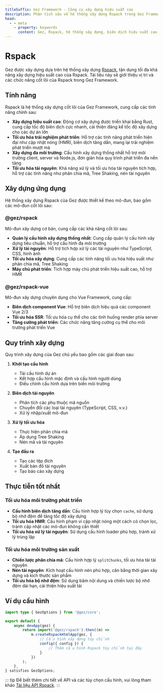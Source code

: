 ```yaml
---
titleSuffix: Gez Framework - Công cụ xây dựng hiệu suất cao
description: Phân tích sâu về hệ thống xây dựng Rspack trong Gez Framework, bao gồm các tính năng cốt lõi như biên dịch hiệu suất cao, xây dựng đa môi trường, tối ưu hóa tài nguyên, giúp nhà phát triển xây dựng các ứng dụng Web hiện đại hiệu quả và đáng tin cậy.
head:
  - - meta
    - property: keywords
      content: Gez, Rspack, hệ thống xây dựng, biên dịch hiệu suất cao, cập nhật nóng, xây dựng đa môi trường, Tree Shaking, phân chia mã, SSR, tối ưu hóa tài nguyên, hiệu quả phát triển, công cụ xây dựng
---
```


# Rspack

Gez được xây dựng dựa trên hệ thống xây dựng [Rspack](https://rspack.dev/), tận dụng tối đa khả năng xây dựng hiệu suất cao của Rspack. Tài liệu này sẽ giới thiệu vị trí và các chức năng cốt lõi của Rspack trong Gez Framework.

## Tính năng

Rspack là hệ thống xây dựng cốt lõi của Gez Framework, cung cấp các tính năng chính sau:

- **Xây dựng hiệu suất cao**: Động cơ xây dựng được triển khai bằng Rust, cung cấp tốc độ biên dịch cực nhanh, cải thiện đáng kể tốc độ xây dựng cho các dự án lớn
- **Tối ưu hóa trải nghiệm phát triển**: Hỗ trợ các tính năng phát triển hiện đại như cập nhật nóng (HMR), biên dịch tăng dần, mang lại trải nghiệm phát triển mượt mà
- **Xây dựng đa môi trường**: Cấu hình xây dựng thống nhất hỗ trợ môi trường client, server và Node.js, đơn giản hóa quy trình phát triển đa nền tảng
- **Tối ưu hóa tài nguyên**: Khả năng xử lý và tối ưu hóa tài nguyên tích hợp, hỗ trợ các tính năng như phân chia mã, Tree Shaking, nén tài nguyên

## Xây dựng ứng dụng

Hệ thống xây dựng Rspack của Gez được thiết kế theo mô-đun, bao gồm các mô-đun cốt lõi sau:

### @gez/rspack

Mô-đun xây dựng cơ bản, cung cấp các khả năng cốt lõi sau:

- **Quản lý cấu hình xây dựng thống nhất**: Cung cấp quản lý cấu hình xây dựng tiêu chuẩn, hỗ trợ cấu hình đa môi trường
- **Xử lý tài nguyên**: Hỗ trợ tích hợp xử lý các tài nguyên như TypeScript, CSS, hình ảnh
- **Tối ưu hóa xây dựng**: Cung cấp các tính năng tối ưu hóa hiệu suất như phân chia mã, Tree Shaking
- **Máy chủ phát triển**: Tích hợp máy chủ phát triển hiệu suất cao, hỗ trợ HMR

### @gez/rspack-vue

Mô-đun xây dựng chuyên dụng cho Vue Framework, cung cấp:

- **Biên dịch component Vue**: Hỗ trợ biên dịch hiệu quả các component Vue 2/3
- **Tối ưu hóa SSR**: Tối ưu hóa cụ thể cho các tình huống render phía server
- **Tăng cường phát triển**: Các chức năng tăng cường cụ thể cho môi trường phát triển Vue

## Quy trình xây dựng

Quy trình xây dựng của Gez chủ yếu bao gồm các giai đoạn sau:

1. **Khởi tạo cấu hình**
   - Tải cấu hình dự án
   - Kết hợp cấu hình mặc định và cấu hình người dùng
   - Điều chỉnh cấu hình dựa trên biến môi trường

2. **Biên dịch tài nguyên**
   - Phân tích các phụ thuộc mã nguồn
   - Chuyển đổi các loại tài nguyên (TypeScript, CSS, v.v.)
   - Xử lý nhập/xuất mô-đun

3. **Xử lý tối ưu hóa**
   - Thực hiện phân chia mã
   - Áp dụng Tree Shaking
   - Nén mã và tài nguyên

4. **Tạo đầu ra**
   - Tạo các tệp đích
   - Xuất bản đồ tài nguyên
   - Tạo báo cáo xây dựng

## Thực tiễn tốt nhất

### Tối ưu hóa môi trường phát triển

- **Cấu hình biên dịch tăng dần**: Cấu hình hợp lý tùy chọn `cache`, sử dụng bộ nhớ đệm để tăng tốc độ xây dựng
- **Tối ưu hóa HMR**: Cấu hình phạm vi cập nhật nóng một cách có chọn lọc, tránh cập nhật các mô-đun không cần thiết
- **Tối ưu hóa xử lý tài nguyên**: Sử dụng cấu hình loader phù hợp, tránh xử lý trùng lặp

### Tối ưu hóa môi trường sản xuất

- **Chiến lược phân chia mã**: Cấu hình hợp lý `splitChunks`, tối ưu hóa tải tài nguyên
- **Nén tài nguyên**: Kích hoạt cấu hình nén phù hợp, cân bằng thời gian xây dựng và kích thước sản phẩm
- **Tối ưu hóa bộ nhớ đệm**: Sử dụng băm nội dung và chiến lược bộ nhớ đệm dài hạn, cải thiện hiệu suất tải

## Ví dụ cấu hình

```ts title="src/entry.node.ts"
import type { GezOptions } from '@gez/core';

export default {
    async devApp(gez) {
        return import('@gez/rspack').then((m) =>
            m.createRspackHtmlApp(gez, {
                // Cấu hình xây dựng tùy chỉnh
                config({ config }) {
                    // Thêm cấu hình Rspack tùy chỉnh tại đây
                }
            })
        );
    },
} satisfies GezOptions;
```

::: tip
Để biết thêm chi tiết về API và các tùy chọn cấu hình, vui lòng tham khảo [Tài liệu API Rspack](/api/app/rspack.html).
:::